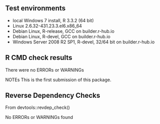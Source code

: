 ## Test environments
* local Windows 7 install, R 3.3.2 (64 bit)
* Linux 2.6.32-431.23.3.el6.x86_64
* Debian Linux, R-release, GCC on builder.r-hub.io
* Debian Linux, R-devel, GCC on builder.r-hub.io
* Windows Server 2008 R2 SP1, R-devel, 32/64 bit on builder.r-hub.io


## R CMD check results
There were no ERRORs or WARNINGs 

NOTEs
This is the first submission of this package.

## Reverse Dependency Checks
From devtools::revdep_check()

No ERRORs or WARNINGs found 